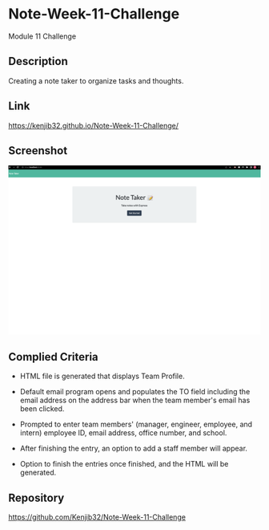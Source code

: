 # Note-Week-11-Challenge

Module 11 Challenge

## Description

Creating a note taker to organize tasks and thoughts.
## Link

<https://kenjib32.github.io/Note-Week-11-Challenge/>
## Screenshot

![Note](./public/assets/screenshots/Note.png)
## Complied Criteria

* HTML file is generated that displays Team Profile.

* Default email program opens and populates the TO field including the email address on the address bar when the team member's email has been clicked.

* Prompted to enter team members' (manager, engineer, employee, and intern) employee ID, email address, office number, and school.

* After finishing the entry, an option to add a staff member will appear.

* Option to finish the entries once finished, and the HTML will be generated.

## Repository

<https://github.com/Kenjib32/Note-Week-11-Challenge>